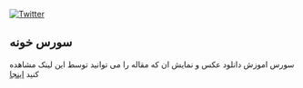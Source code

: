 [![Twitter](https://img.shields.io/badge/Twitter-SourceKhone-blue.svg)](https://twitter.com/KhoneSource)

## سورس خونه

 سورس اموزش دانلود عکس و نمایش ان که مقاله را می توانید توسط این لینک مشاهده کنید [اینجا](https://www.sourcekhone.com/learn/آموزش-نمایش-عکس-از-اینترنت-در-اپلیکیشن/)
